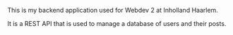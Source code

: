 This is my backend application used for Webdev 2 at Inholland Haarlem. 

It is a REST API that is used to manage a database of users and their posts.